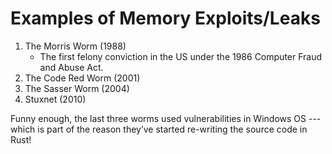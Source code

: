 # Examples of Memory Exploits/Leaks

1. The Morris Worm (1988)
    - The first felony conviction in the US under the 1986 Computer Fraud and Abuse Act.
1. The Code Red Worm (2001)
1. The Sasser Worm (2004)
1. Stuxnet (2010)

Funny enough, the last three worms used vulnerabilities in Windows OS ---
which is part of the reason they’ve started re-writing the source code in Rust!
